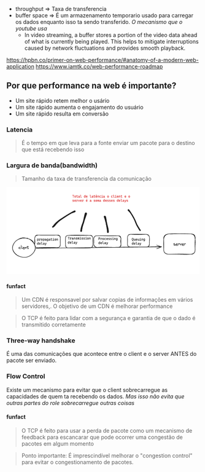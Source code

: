 - throughput => Taxa de transferencia
- buffer space => É um armazenamento temporario usado para carregar os dados enquanto isso ta sendo transferido. _O mecanismo que o youtube usa_
  - In video streaming, a buffer stores a portion of the video data ahead of what is currently being played. This helps to mitigate interruptions caused by network fluctuations and provides smooth playback.

https://hpbn.co/primer-on-web-performance/#anatomy-of-a-modern-web-application
https://www.iamtk.co/web-performance-roadmap

## Por que performance na web é importante?

- Um site rápido retem melhor o usário
- Um site rápido aumenta o engajamento do usuário
- Um site rápido resulta em conversão

### Latencia

> É o tempo em que leva para a fonte enviar um pacote para o destino que está recebendo isso

### Largura de banda(bandwidth)

> Tamanho da taxa de transferencia da comunicação

![](Screenshot%202024-07-31%20at%2023.11.11.png)

#### funfact

> Um CDN é responsavel por salvar copias de informações em vários servidores,. O objetivo de um CDN é melhorar performance

> O TCP é feito para lidar com a segurança e garantia de que o dado é transmitido corretamente

### Three-way handshake

É uma das comunicações que acontece entre o client e o server ANTES do pacote ser enviado.

### Flow Control

Existe um mecanismo para evitar que o client sobrecarregue as capacidades de quem ta recebendo os dados. _Mas isso não evita que outras partes do role sobrecarregue outras coisas_

#### funfact

> O TCP é feito para usar a perda de pacote como um mecanismo de feedback para escancarar que pode ocorrer uma congestão de pacotes em algum momento

> Ponto importante: É imprescindível melhorar o "congestion control" para evitar o congestionamento de pacotes.

